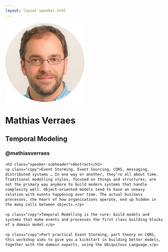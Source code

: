 ```yaml
---
layout: layout-speaker.html
---
```


<div class="container section featured-speaker">
  <div class="row">
	  <div class="col-xs-12 col-sm-2 img-container">
	    <img class="speaker-page-img" src="../img/speakers/Mathias-Verraes-ON.png" />
	  </div>
  <div class="col-xs-12 col-sm-10 copy-container">
    <h1 class="speaker-header">Mathias Verraes</h1>
    <h2 class="speaker-subtitle">Temporal Modeling</h2>
    <h3 class="speaker-handle">@mathiasverraes</h3>

    <h2 class="speaker-subheader">Abstract</h2>
    <p class="copy">Event Storming, Event Sourcing, CQRS, messaging, distributed systems … In one way or another, they’re all about time. Traditional modelling styles, focused on things and structures, are not the primary way anymore to build modern systems that handle complexity well. Object-oriented models tend to have an uneasy relation with events happening over time. The actual business processes, the heart of how organisations operate, end up hidden in the many calls between objects.</p>

    <p class="copy">Temporal Modelling is the cure: build models and systems that make events and processes the first class building blocks of a domain model.</p>

    <p class="copy">Part practical Event Storming, part theory on CQRS, this workshop aims to give you a kickstart in building better models, together with the domain experts, using the Ubiquitous Language.</p>

   <!--  <h2 class="speaker-subheader">talk</h2>
    <p class="copy">Mene voluptaero quid quatquunt utas dolendi ditiusti delesequis re volorro qui omni dolupta tiorion sequatur rerum seque sa iunt qui ande poresto vera quam autam es maximped quo blanihillaut volorei urendam dolora dolum dolum quiate doleseque num dentur acculles cupta prora issi nis quam as deseque perfernatia volupta vendipsandus eatur minctat aspel etur sed eum ratem. Ut atur, opta sit ea estest atempos venest minienis aliciis aboratem antibus modit, ideliquam restin plaboreped exped et aut doloriandit unt moloriatem fugit, corporem. Itatquatur alique aut lam, quibus et eium non nis dictas remporem sus, numqui cum quis natibus eiunt.</p>

    <h2 class="speaker-subheader">Workshop</h2>
    <p class="copy">Mene voluptaero quid quatquunt utas dolendi ditiusti delesequis re volorro qui omni dolupta tiorion sequatur rerum seque sa iunt qui ande poresto vera quam autam es maximped quo blanihillaut volorei urendam dolora dolum dolum quiate doleseque num dentur acculles cupta prora. </p>
    Register for workshop -->
  </div>
</div>
</div>